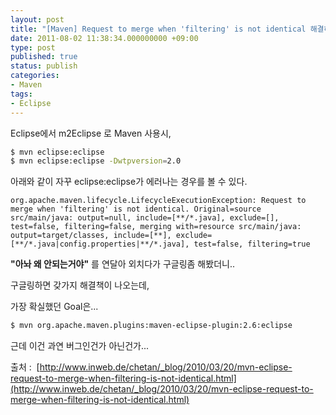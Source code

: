 ```yaml
---
layout: post
title: "[Maven] Request to merge when 'filtering' is not identical 해결하기"
date: 2011-08-02 11:38:34.000000000 +09:00
type: post
published: true
status: publish
categories:
- Maven
tags:
- Eclipse
---
```


Eclipse에서 m2Eclipse 로 Maven 사용시,

```sh
$ mvn eclipse:eclipse
$ mvn eclipse:eclipse -Dwtpversion=2.0
```

아래와 같이 자꾸 eclipse:eclipse가 에러나는 경우를 볼 수 있다.

```
org.apache.maven.lifecycle.LifecycleExecutionException: Request to merge when 'filtering' is not identical. Original=source src/main/java: output=null, include=[**/*.java], exclude=[], test=false, filtering=false, merging with=resource src/main/java: output=target/classes, include=[**], exclude=[**/*.java|config.properties|**/*.java], test=false, filtering=true
```

**"아놔 왜 안되는거야"** 를 연달아 외치다가 구글링좀 해봤더니..

구글링하면 갖가지 해결책이 나오는데,

가장 확실했던 Goal은...

```sh
$ mvn org.apache.maven.plugins:maven-eclipse-plugin:2.6:eclipse
```

근데 이건 과연 버그인건가 아닌건가...

출처 : 
[http://www.inweb.de/chetan/_blog/2010/03/20/mvn-eclipse-request-to-merge-when-filtering-is-not-identical.html](http://www.inweb.de/chetan/_blog/2010/03/20/mvn-eclipse-request-to-merge-when-filtering-is-not-identical.html)
